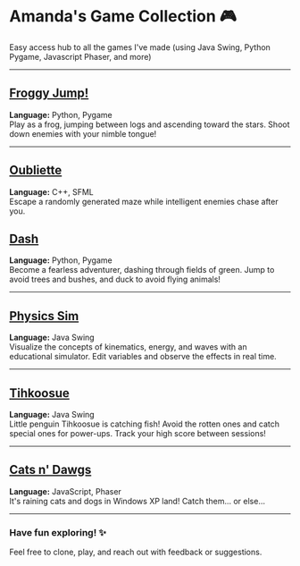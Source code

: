 # Amanda's Game Collection 🎮 
Easy access hub to all the games I've made (using Java Swing, Python Pygame, Javascript Phaser, and more)

---

## [Froggy Jump!](https://github.com/amanduhhhh/FROGGY-JUMP)  
**Language:** Python, Pygame  
Play as a frog, jumping between logs and ascending toward the stars. Shoot down enemies with your nimble tongue!  

---

## [Oubliette](https://github.com/amanduhhhh/OUBLIETTE)
**Language:** C++, SFML  
Escape a randomly generated maze while intelligent enemies chase after you.

## [Dash](https://github.com/amanduhhhh/DASH-)  
**Language:** Python, Pygame  
Become a fearless adventurer, dashing through fields of green. Jump to avoid trees and bushes, and duck to avoid flying animals!  

---

## [Physics Sim](https://github.com/amanduhhhh/PHYSICS-SIM)  
**Language:** Java Swing  
Visualize the concepts of kinematics, energy, and waves with an educational simulator. Edit variables and observe the effects in real time.  

---

## [Tihkoosue](https://github.com/amanduhhhh/TIHKOOSUE)  
**Language:** Java Swing  
Little penguin Tihkoosue is catching fish! Avoid the rotten ones and catch special ones for power-ups. Track your high score between sessions!  

---

## [Cats n' Dawgs](https://github.com/amanduhhhh/cats-n-dawgs)  
**Language:** JavaScript, Phaser  
It's raining cats and dogs in Windows XP land! Catch them... or else...  

---

### Have fun exploring! ✨  
Feel free to clone, play, and reach out with feedback or suggestions.  
